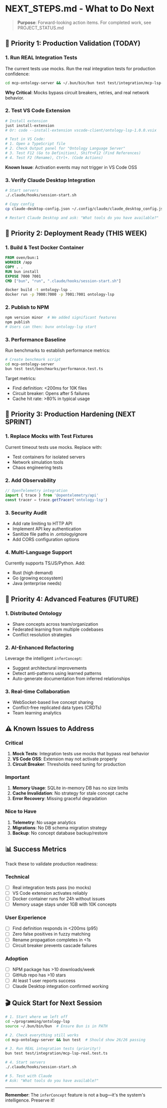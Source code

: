 # NEXT_STEPS.md - What to Do Next

> **Purpose**: Forward-looking action items. For completed work, see PROJECT_STATUS.md

## 🎯 Priority 1: Production Validation (TODAY)

### 1. Run REAL Integration Tests
The current tests use mocks. Run the real integration tests for production confidence:
```bash
cd mcp-ontology-server && ~/.bun/bin/bun test test/integration/mcp-lsp-real.test.ts
```
**Why Critical**: Mocks bypass circuit breakers, retries, and real network behavior.

### 2. Test VS Code Extension 
```bash
# Install extension
just install-extension
# Or: code --install-extension vscode-client/ontology-lsp-1.0.0.vsix

# Test in VS Code:
# 1. Open a TypeScript file
# 2. Check Output panel for "Ontology Language Server"
# 3. Test F12 (Go to Definition), Shift+F12 (Find References)
# 4. Test F2 (Rename), Ctrl+. (Code Actions)
```
**Known Issue**: Activation events may not trigger in VS Code OSS

### 3. Verify Claude Desktop Integration
```bash
# Start servers
./.claude/hooks/session-start.sh

# Copy config
cp claude-desktop-config.json ~/.config/claude/claude_desktop_config.json

# Restart Claude Desktop and ask: "What tools do you have available?"
```

## 🚀 Priority 2: Deployment Ready (THIS WEEK)

### 1. Build & Test Docker Container
```dockerfile
FROM oven/bun:1
WORKDIR /app
COPY . .
RUN bun install
EXPOSE 7000 7001
CMD ["bun", "run", ".claude/hooks/session-start.sh"]
```
```bash
docker build -t ontology-lsp .
docker run -p 7000:7000 -p 7001:7001 ontology-lsp
```

### 2. Publish to NPM
```bash
npm version minor  # We added significant features
npm publish
# Users can then: bunx ontology-lsp start
```

### 3. Performance Baseline
Run benchmarks to establish performance metrics:
```bash
# Create benchmark script
cd mcp-ontology-server
bun test test/benchmarks/performance.test.ts
```
Target metrics:
- Find definition: <200ms for 10K files
- Circuit breaker: Opens after 5 failures
- Cache hit rate: >80% in typical usage

## 🔧 Priority 3: Production Hardening (NEXT SPRINT)

### 1. Replace Mocks with Test Fixtures
Current timeout tests use mocks. Replace with:
- Test containers for isolated servers
- Network simulation tools
- Chaos engineering tests

### 2. Add Observability
```typescript
// OpenTelemetry integration
import { trace } from '@opentelemetry/api'
const tracer = trace.getTracer('ontology-lsp')
```

### 3. Security Audit
- Add rate limiting to HTTP API
- Implement API key authentication
- Sanitize file paths in .ontologyignore
- Add CORS configuration options

### 4. Multi-Language Support
Currently supports TS/JS/Python. Add:
- Rust (high demand)
- Go (growing ecosystem)  
- Java (enterprise needs)

## 🧪 Priority 4: Advanced Features (FUTURE)

### 1. Distributed Ontology
- Share concepts across team/organization
- Federated learning from multiple codebases
- Conflict resolution strategies

### 2. AI-Enhanced Refactoring
Leverage the intelligent `inferConcept`:
- Suggest architectural improvements
- Detect anti-patterns using learned patterns
- Auto-generate documentation from inferred relationships

### 3. Real-time Collaboration
- WebSocket-based live concept sharing
- Conflict-free replicated data types (CRDTs)
- Team learning analytics

## ⚠️ Known Issues to Address

### Critical
1. **Mock Tests**: Integration tests use mocks that bypass real behavior
2. **VS Code OSS**: Extension may not activate properly
3. **Circuit Breaker**: Thresholds need tuning for production

### Important
1. **Memory Usage**: SQLite in-memory DB has no size limits
2. **Cache Invalidation**: No strategy for stale concept cache
3. **Error Recovery**: Missing graceful degradation

### Nice to Have
1. **Telemetry**: No usage analytics
2. **Migrations**: No DB schema migration strategy
3. **Backup**: No concept database backup/restore

## 📊 Success Metrics

Track these to validate production readiness:

### Technical
- [ ] Real integration tests pass (no mocks)
- [ ] VS Code extension activates reliably
- [ ] Docker container runs for 24h without issues
- [ ] Memory usage stays under 1GB with 10K concepts

### User Experience  
- [ ] Find definition responds in <200ms (p95)
- [ ] Zero false positives in fuzzy matching
- [ ] Rename propagation completes in <1s
- [ ] Circuit breaker prevents cascade failures

### Adoption
- [ ] NPM package has >10 downloads/week
- [ ] GitHub repo has >10 stars
- [ ] At least 1 user reports success
- [ ] Claude Desktop integration confirmed working

## 🎬 Quick Start for Next Session

```bash
# 1. Start where we left off
cd ~/programming/ontology-lsp
source ~/.bun/bin/bun  # Ensure Bun is in PATH

# 2. Check everything still works
cd mcp-ontology-server && bun test  # Should show 26/26 passing

# 3. Run REAL integration tests (priority!)
bun test test/integration/mcp-lsp-real.test.ts

# 4. Start servers
./.claude/hooks/session-start.sh

# 5. Test with Claude
# Ask: "What tools do you have available?"
```

---

**Remember**: The `inferConcept` feature is not a bug—it's the system's intelligence. Preserve it!